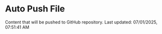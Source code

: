 # Auto Push File

Content that will be pushed to GitHub repository.
Last updated: 07/01/2025, 07:51:41 AM